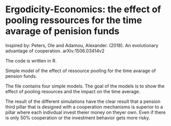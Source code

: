# Ergodicity-Economics: the effect of pooling ressources for the time avarage of penision funds

Inspired by: Peters, Ole and Adamou, Alexander. (2018). An evolutionary advantage of cooperation. arXiv:1506.03414v2

The code is written in R.

Simple model of the effect of ressource pooling for the time avarage of pension funds.

The file contains four simple models. The goal of the models is to show the effect of pooling resources and the impact on the time average.

The result of the different simulations have the clear result that a pension third pillar that is designed with a cooperation mechanisms is superior to a pillar where each indivdual invest theier money on theyer own. Even if there is only 50% cooperation or the investment behavior gets more risky.
